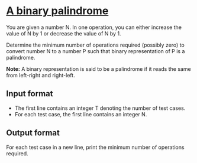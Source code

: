 # [A binary palindrome][link]

You are given a number N. In one operation, you can either increase the value of N by 1 or decrease the value of N by 1.

Determine the minimum number of operations required (possibly zero) to convert number N to a number P such that binary representation of P is a palindrome.

**Note:** A binary representation is said to be a palindrome if it reads the same from left-right and right-left.

## Input format

- The first line contains an integer T denoting the number of test cases.
- For each test case, the first line contains an integer N.

## Output format

For each test case in a new line, print the minimum number of operations required.

[link]: https://www.hackerearth.com/practice/basic-programming/recursion/recursion-and-backtracking/practice-problems/algorithm/binary-palindrome-4-035e5ad6/
